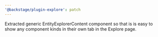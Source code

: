 ```yaml
---
'@backstage/plugin-explore': patch
---
```


Extracted generic EntityExplorerContent component so that is is easy to show any component kinds in their own tab in the Explore page.
